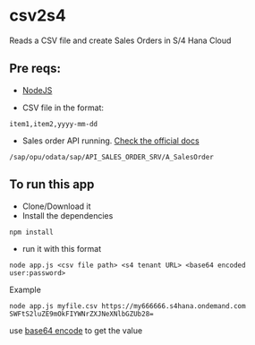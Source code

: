 # csv2s4
Reads a CSV file and create Sales Orders in S/4 Hana Cloud

## Pre reqs:
* [NodeJS](https://nodejs.org/en/)

* CSV file in the format:

`item1,item2,yyyy-mm-dd`

* Sales order API running. [Check the official docs](https://help.sap.com/viewer/19d48293097f4a2589433856b034dfa5/1909.002/en-US/28d644581efca007e10000000a441470.html)

`/sap/opu/odata/sap/API_SALES_ORDER_SRV/A_SalesOrder`

## To run this app

* Clone/Download it
* Install the dependencies

`npm install`
* run it with this format

`node app.js <csv file path> <s4 tenant URL> <base64 encoded user:password>`

Example

`node app.js myfile.csv https://my666666.s4hana.ondemand.com SWFtS2luZE9mOkFIYWNrZXJNeXNlbGZUb28=`

use [base64 encode](https://www.base64encode.org/) to get the value
